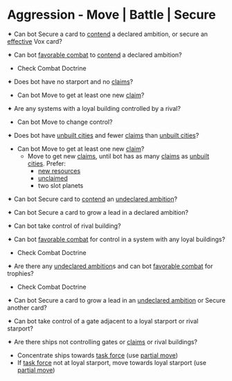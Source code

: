 # Aggression - Move | Battle | Secure

✦ <!-- priority=1 --> Can bot Secure a card to <ins>contend</ins> a declared ambition, or secure an <ins>effective</ins> Vox card?

✦ <!-- priority=2 --> Can bot <ins>favorable combat</ins> to <ins>contend</ins> a declared ambition?

- Check Combat Doctrine

✦ Does bot have no starport and no <ins>claims</ins>?

- <!-- Expand for starport priority=3 -->  Can bot Move to get at least one new <ins>claim</ins>?

✦ Are any systems with a loyal building controlled by a rival?

- <!-- priority=4 --> Can bot Move to change control?

✦ Does bot have <ins>unbuilt cities</ins> and fewer <ins>claims</ins> than <ins>unbuilt cities</ins>?

- Can bot Move to get at least one new <ins>claim</ins>?
	- <!-- Expand for city priority=5 --> Move to get new <ins>claims</ins>, until bot has as many <ins>claims</ins> as <ins>unbuilt cities</ins>. Prefer:
		- <ins>new resources</ins>
		- <ins>unclaimed</ins>
		- two slot planets

✦ <!-- priority=6 --> Can bot Secure card to <ins>contend</ins> an <ins>undeclared ambition</ins>?

✦ <!-- priority=7 --> Can bot Secure a card to grow a lead in a declared ambition?

✦ <!-- priority=10 --> Can bot take control of rival building?

✦ Can bot <ins>favorable combat</ins> for control in a system with any loyal buildings?

- Check Combat Doctrine

✦ Are there any <ins>undeclared ambition</ins>s and can bot <ins>favorable combat</ins> for trophies?

- Check Combat Doctrine

✦ Can bot Secure a card to grow a lead in an <ins>undeclared ambition</ins> or Secure another card?

✦ Can bot take control of a gate adjacent to a loyal starport or rival starport?

✦ Are there ships not controlling gates or <ins>claims</ins> or rival buildings?

- Concentrate ships towards <ins>task force</ins> (use <ins>partial move</ins>)
- If <ins>task force</ins> not at loyal starport, move towards loyal starport (use <ins>partial move</ins>)

<div class="pagebreak"> </div>
